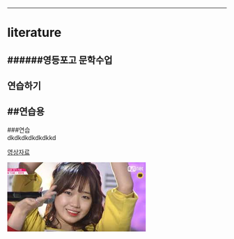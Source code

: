 ---
# literature  
######영등포고 문학수업  
------
연습하기
-
##연습용  
--
###연습  
dkdkdkdkdkdkkd  

[영상자료](https://youtu.be/5hOD8TmwRAc)

![사진](https://raw.githubusercontent.com/Parksoohyun/literature/master/aaaa.jpg)
